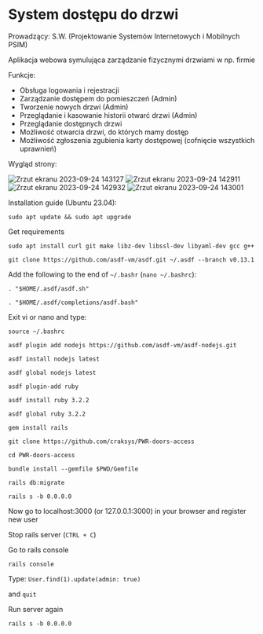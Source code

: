 # System dostępu do drzwi
Prowadzący: S.W. (Projektowanie Systemów Internetowych i Mobilnych PSIM)

Aplikacja webowa symulująca zarządzanie fizycznymi drzwiami w np. firmie

Funkcje:
- Obsługa logowania i rejestracji
- Zarządzanie dostępem do pomieszczeń (Admin)
- Tworzenie nowych drzwi (Admin)
- Przeglądanie i kasowanie historii otwarć drzwi (Admin)
- Przeglądanie dostępnych drzwi
- Możliwość otwarcia drzwi, do których mamy dostęp
- Możliwość zgłoszenia zgubienia karty dostępowej (cofnięcie wszystkich uprawnień)

Wygląd strony:

![Zrzut ekranu 2023-09-24 143127](https://github.com/craksys/PSIM-Doors/assets/53128417/b8c35f8f-a3d4-4a87-b1a0-0675d2792374)
![Zrzut ekranu 2023-09-24 142911](https://github.com/craksys/PSIM-Doors/assets/53128417/0acdf4db-c065-41ed-85c7-9593f177fd2d)
![Zrzut ekranu 2023-09-24 142932](https://github.com/craksys/PSIM-Doors/assets/53128417/6ae4d245-51df-4204-b321-9ab1eb399bf9)
![Zrzut ekranu 2023-09-24 143001](https://github.com/craksys/PSIM-Doors/assets/53128417/5e01bd12-d039-4ccc-8ebf-28365ddf4213)

Installation guide (Ubuntu 23.04):

`sudo apt update && sudo apt upgrade`

Get requirements

`sudo apt install curl git make libz-dev libssl-dev libyaml-dev gcc g++`

`git clone https://github.com/asdf-vm/asdf.git ~/.asdf --branch v0.13.1`

Add the following to the end of `~/.bashr` (`nano ~/.bashrc`): 

`. "$HOME/.asdf/asdf.sh"`

`. "$HOME/.asdf/completions/asdf.bash"`

Exit vi or nano and type:

`source ~/.bashrc`

`asdf plugin add nodejs https://github.com/asdf-vm/asdf-nodejs.git`

`asdf install nodejs latest`

`asdf global nodejs latest`

`asdf plugin-add ruby`

`asdf install ruby 3.2.2`

`asdf global ruby 3.2.2`

`gem install rails`

`git clone https://github.com/craksys/PWR-doors-access`

`cd PWR-doors-access`

`bundle install --gemfile $PWD/Gemfile`

`rails db:migrate`

`rails s -b 0.0.0.0`

Now go to localhost:3000 (or 127.0.0.1:3000) in your browser and register new user

Stop rails server (`CTRL + C`)

Go to rails console

`rails console`

Type: `User.find(1).update(admin: true)`

and `quit`

Run server again

`rails s -b 0.0.0.0`
